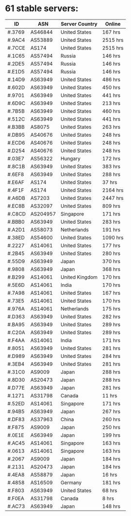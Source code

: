 # 61 stable servers:

| ID | ASN | Server Country | Online |
| ------ | ------ | ------ | ------ |
| #.3769 | AS46844 | United States | 167 hrs |
| #.9AC4 | AS53889 | United States | 2515 hrs |
| #.7CCE | AS174 | United States | 2515 hrs |
| #.1C65 | AS57494 | Russia | 146 hrs |
| #.2DE5 | AS57494 | Russia | 146 hrs |
| #.E1D5 | AS57494 | Russia | 146 hrs |
| #.14D9 | AS63949 | United States | 486 hrs |
| #.602D | AS63949 | United States | 450 hrs |
| #.9701 | AS63949 | United States | 441 hrs |
| #.6D9C | AS63949 | United States | 213 hrs |
| #.7B5B | AS63949 | United States | 460 hrs |
| #.512C | AS63949 | United States | 441 hrs |
| #.B3BB | AS8075 | United States | 263 hrs |
| #.DB95 | AS40676 | United States | 248 hrs |
| #.ECD6 | AS40676 | United States | 248 hrs |
| #.D254 | AS40676 | United States | 248 hrs |
| #.03E7 | AS56322 | Hungary | 172 hrs |
| #.8C1B | AS63949 | United States | 383 hrs |
| #.6EF8 | AS63949 | United States | 288 hrs |
| #.E6AF | AS174 | United States | 37 hrs |
| #.4F1F | AS174 | United States | 2164 hrs |
| #.A6DB | AS7203 | United States | 2447 hrs |
| #.EC8B | AS32097 | United States | 809 hrs |
| #.C8CD | AS204957 | Singapore | 171 hrs |
| #.BBB0 | AS63949 | United States | 283 hrs |
| #.A2D1 | AS58073 | Netherlands | 191 hrs |
| #.38ED | AS54600 | United States | 1090 hrs |
| #.2227 | AS14061 | United States | 177 hrs |
| #.2B45 | AS63949 | United States | 280 hrs |
| #.55D9 | AS63949 | Japan | 370 hrs |
| #.9808 | AS63949 | Japan | 368 hrs |
| #.B299 | AS14061 | United Kingdom | 170 hrs |
| #.5E6D | AS14061 | India | 170 hrs |
| #.7A98 | AS14061 | United States | 167 hrs |
| #.73E5 | AS14061 | United States | 170 hrs |
| #.976A | AS14061 | Netherlands | 175 hrs |
| #.D363 | AS63949 | United States | 282 hrs |
| #.BA95 | AS63949 | United States | 289 hrs |
| #.C20A | AS63949 | United States | 289 hrs |
| #.F4AA | AS14061 | India | 171 hrs |
| #.8051 | AS63949 | United States | 281 hrs |
| #.D989 | AS63949 | United States | 284 hrs |
| #.3EB4 | AS63949 | United States | 281 hrs |
| #.31C0 | AS9009 | Japan | 288 hrs |
| #.8D30 | AS20473 | Japan | 288 hrs |
| #.D77E | AS63949 | Japan | 281 hrs |
| #.1271 | AS31798 | Canada | 11 hrs |
| #.52ED | AS14061 | Singapore | 171 hrs |
| #.94B5 | AS63949 | Japan | 267 hrs |
| #.DF83 | AS37963 | China | 260 hrs |
| #.F875 | AS9009 | Japan | 250 hrs |
| #.0E1E | AS63949 | Japan | 199 hrs |
| #.AC45 | AS14061 | Singapore | 163 hrs |
| #.0613 | AS14061 | Singapore | 163 hrs |
| #.2067 | AS9009 | Japan | 184 hrs |
| #.2131 | AS20473 | Japan | 184 hrs |
| #.4EA8 | AS58879 | Japan | 16 hrs |
| #.4858 | AS16509 | Germany | 181 hrs |
| #.F803 | AS63949 | United States | 68 hrs |
| #.F0EA | AS31798 | Canada | 8 hrs |
| #.AC73 | AS63949 | Japan | 148 hrs |

